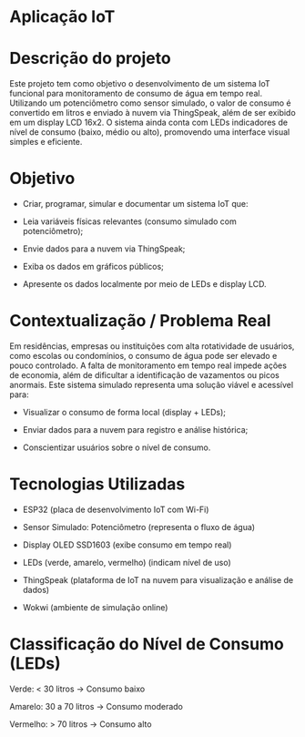 # Aplicação IoT

# Descrição do projeto
Este projeto tem como objetivo o desenvolvimento de um sistema IoT funcional para monitoramento de consumo de água em tempo real. Utilizando um potenciômetro como sensor simulado, o valor de consumo é convertido em litros e enviado à nuvem via ThingSpeak, além de ser exibido em um display LCD 16x2. O sistema ainda conta com LEDs indicadores de nível de consumo (baixo, médio ou alto), promovendo uma interface visual simples e eficiente.


# Objetivo 
- Criar, programar, simular e documentar um sistema IoT que:

- Leia variáveis físicas relevantes (consumo simulado com potenciômetro);

- Envie dados para a nuvem via ThingSpeak;

- Exiba os dados em gráficos públicos;

- Apresente os dados localmente por meio de LEDs e display LCD.


# Contextualização / Problema Real
Em residências, empresas ou instituições com alta rotatividade de usuários, como escolas ou condomínios, o consumo de água pode ser elevado e pouco controlado. A falta de monitoramento em tempo real impede ações de economia, além de dificultar a identificação de vazamentos ou picos anormais. 
Este sistema simulado representa uma solução viável e acessível para:

- Visualizar o consumo de forma local (display + LEDs);

- Enviar dados para a nuvem para registro e análise histórica;

- Conscientizar usuários sobre o nível de consumo.

# Tecnologias Utilizadas
- ESP32 (placa de desenvolvimento IoT com Wi-Fi)

- Sensor Simulado: Potenciômetro (representa o fluxo de água)

- Display OLED SSD1603 (exibe consumo em tempo real)

- LEDs (verde, amarelo, vermelho) (indicam nível de uso)

- ThingSpeak (plataforma de IoT na nuvem para visualização e análise de dados)

- Wokwi (ambiente de simulação online)


# Classificação do Nível de Consumo (LEDs)
Verde: < 30 litros → Consumo baixo

Amarelo: 30 a 70 litros → Consumo moderado

Vermelho: > 70 litros → Consumo alto



